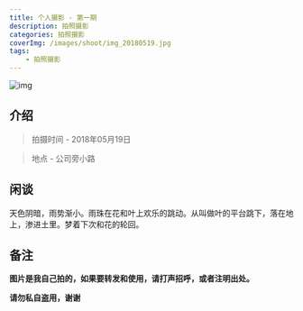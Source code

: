 ```yaml
---
title: 个人摄影 - 第一期
description: 拍照摄影
categories: 拍照摄影
coverImg: /images/shoot/img_20180519.jpg
tags:
    - 拍照摄影
---
```


![img](/images/shoot/img_20180519.jpg '雨后，公司旁边的黄色花朵')

## 介绍

> 拍摄时间 - 2018年05月19日

> 地点 - 公司旁小路

## 闲谈

天色阴暗，雨势渐小。雨珠在花和叶上欢乐的跳动。从叫做叶的平台跳下，落在地上，渗进土里。梦着下次和花的轮回。

## 备注

**图片是我自己拍的，如果要转发和使用，请打声招呼，或者注明出处。**

**请勿私自盗用，谢谢**